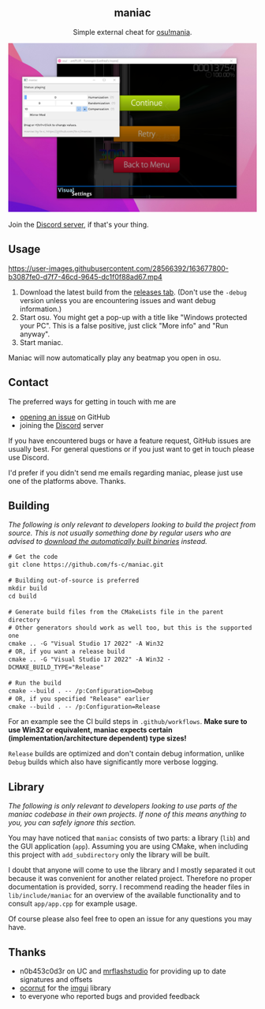 <h2 align="center">maniac</h2>

<p align="center">
  Simple external cheat for <a href="https://osu.ppy.sh/help/wiki/Game_Modes/osu!mania">osu!mania</a>.<br>
</p>

![](media/showcase.png)

Join the [Discord server](https://discord.gg/aARF7KbTuj), if that's your thing.

## Usage

https://user-images.githubusercontent.com/28566392/163677800-b3087fe0-d7f7-46cd-9645-dc1f0f88ad67.mp4

1. Download the latest build from the [releases tab](https://github.com/fs-c/maniac/releases). (Don't use the `-debug` version unless you are encountering issues and want debug information.)
2. Start osu. You might get a pop-up with a title like "Windows protected your PC". This is a false positive, just click "More info" and "Run anyway".
3. Start maniac.

Maniac will now automatically play any beatmap you open in osu.

## Contact

The preferred ways for getting in touch with me are 
- [opening an issue](https://github.com/fs-c/maniac/issues) on GitHub
- joining the [Discord](https://discord.gg/aARF7KbTuj) server

If you have encountered bugs or have a feature request, GitHub issues are usually best. For general questions or if you just want to get in touch please use Discord.

I'd prefer if you didn't send me emails regarding maniac, please just use one of the platforms above. Thanks.

## Building

_The following is only relevant to developers looking to build the project from source. This is not usually something done by regular users who are advised to [download the automatically built binaries](https://github.com/fs-c/maniac/releases) instead._

```
# Get the code
git clone https://github.com/fs-c/maniac.git

# Building out-of-source is preferred
mkdir build
cd build

# Generate build files from the CMakeLists file in the parent directory
# Other generators should work as well too, but this is the supported one
cmake .. -G "Visual Studio 17 2022" -A Win32
# OR, if you want a release build
cmake .. -G "Visual Studio 17 2022" -A Win32 -DCMAKE_BUILD_TYPE="Release"

# Run the build
cmake --build . -- /p:Configuration=Debug
# OR, if you specified "Release" earlier
cmake --build . -- /p:Configuration=Release
```

For an example see the CI build steps in `.github/workflows`. __Make sure to use Win32 or equivalent, maniac expects certain (implementation/architecture dependent) type sizes!__

`Release` builds are optimized and don't contain debug information, unlike `Debug` builds which also have significantly more verbose logging.

## Library

_The following is only relevant to developers looking to use parts of the maniac codebase in their own projects. If none of this means anything to you, you can safely ignore this section._

You may have noticed that `maniac` consists of two parts: a library (`lib`) and the GUI application (`app`). Assuming you are using CMake, when including this project with `add_subdirectory` only the library will be built.

I doubt that anyone will come to use the library and I mostly separated it out because it was convenient for another related project. Therefore no proper documentation is provided, sorry. I recommend reading the header files in `lib/include/maniac` for an overview of the available functionality and to consult `app/app.cpp` for example usage.

Of course please also feel free to open an issue for any questions you may have.

## Thanks

- n0b453c0d3r on UC and [mrflashstudio](https://github.com/mrflashstudio) for
  providing up to date signatures and offsets
- [ocornut](https://github.com/ocornut) for the [imgui](https://github.com/ocornut/imgui) library
- to everyone who reported bugs and provided feedback
